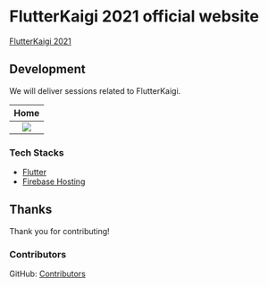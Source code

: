 # FlutterKaigi 2021 official website

[FlutterKaigi 2021](https://flutterkaigi.jp)

## Development

We will deliver sessions related to FlutterKaigi.

|Home|
|:---:|
|![](https://i.imgur.com/8A2tHCP.jpg)|

### Tech Stacks

- [Flutter](https://flutter.dev/)
- [Firebase Hosting](https://firebase.google.com/docs/hosting)

## Thanks

Thank you for contributing!

### Contributors

GitHub: [Contributors](https://github.com/FlutterKaigi/confwebsite2021/graphs/contributors)
